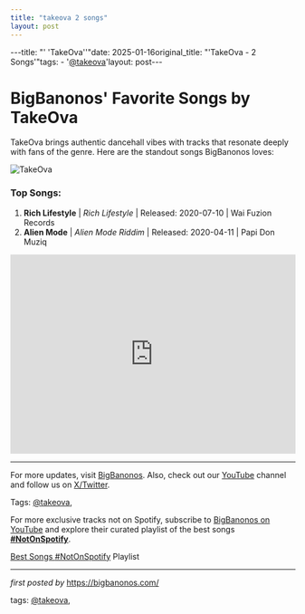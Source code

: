 ```yaml
---
title: "takeova 2 songs"
layout: post
---
```

---title: "' 'TakeOva''"date: 2025-01-16original_title: "'TakeOva - 2 Songs'"tags:  - '[@takeova](/tags/takeova/)'layout: post---<h1 >BigBanonos' Favorite Songs by TakeOva</h1> <!-- Introductory Text --><p >TakeOva brings authentic dancehall vibes with tracks that resonate deeply with fans of the genre. Here are the standout songs BigBanonos loves:</p> <!-- Featured Image --><div > <img src="https://i.scdn.co/image/ab676161000051742db0aa2dc82b639d606e57a7" alt="TakeOva"></div> <!-- Song List --><h3>Top Songs:</h3><ol> <li><strong>Rich Lifestyle</strong> | <em>Rich Lifestyle</em> | Released: 2020-07-10 | Wai Fuzion Records</li> <li><strong>Alien Mode</strong> | <em>Alien Mode Riddim</em> | Released: 2020-04-11 | Papi Don Muziq</li></ol> <!-- Spotify Playlist Embed --><div > <iframe allow="autoplay; clipboard-write; encrypted-media; fullscreen; picture-in-picture" frameborder="0" height="352" loading="lazy" src="https://open.spotify.com/embed/playlist/2p3M5OBUUTdiabcmJ7shzU?utm_source=generator" width="100%"></iframe></div> <!-- Footer Links --><hr /><p >For more updates, visit <a href="https://bigbanonos.com/" target="_blank">BigBanonos</a>. Also, check out our <a href="https://www.youtube.com/[@BigBanonos](/tags/BigBanonos/)" target="_blank">YouTube</a> channel and follow us on <a href="https://x.com/bigbanonos" target="_blank">X/Twitter</a>.</p> <!-- Tags --><p >Tags: [@takeova](/tags/takeova/),</p><!--Subscribe and Playlist Links--><div>    <p>For more exclusive tracks not on Spotify, subscribe to <a href="https://www.youtube.com/[@BigBanonos](/tags/BigBanonos/)" target="_blank">BigBanonos on YouTube</a> and explore their curated playlist of the best songs <strong>[#NotOnSpotify](/tags/NotOnSpotify/)</strong>.</p>    <p><a href="https://www.youtube.com/playlist?list=PLtuNtuTatqI0kFahUCbtbfenC_ET5O_tr" target="_blank">Best Songs [#NotOnSpotify](/tags/NotOnSpotify/) Playlist<br /></a></p></div><hr /><p><em>first posted by</em> <a href="https://bigbanonos.com/" rel="noopener" target="_new">https://bigbanonos.com/</a></p><p>tags: [@takeova](/tags/takeova/),</p>